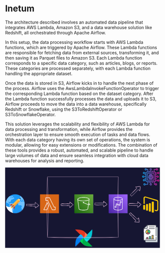 # Inetum

The architecture described involves an automated data pipeline that integrates AWS Lambda, Amazon S3, and a data warehouse solution like Redshift, all orchestrated through Apache Airflow.

In this setup, the data processing workflow starts with AWS Lambda functions, which are triggered by Apache Airflow. These Lambda functions are responsible for fetching data from external sources, transforming it, and then saving it as Parquet files to Amazon S3. Each Lambda function corresponds to a specific data category, such as articles, blogs, or reports. These categories are processed separately, with each Lambda function handling the appropriate dataset.

Once the data is stored in S3, Airflow kicks in to handle the next phase of the process. Airflow uses the AwsLambdaInvokeFunctionOperator to trigger the corresponding Lambda function based on the dataset category. After the Lambda function successfully processes the data and uploads it to S3, Airflow proceeds to move the data into a data warehouse, specifically Redshift or Snowflake, using the S3ToRedshiftOperator or S3ToSnowflakeOperator.

This solution leverages the scalability and flexibility of AWS Lambda for data processing and transformation, while Airflow provides the orchestration layer to ensure smooth execution of tasks and data flows. With each data category having its own set of operations, the system is modular, allowing for easy extensions or modifications. The combination of these tools provides a robust, automated, and scalable pipeline to handle large volumes of data and ensure seamless integration with cloud data warehouses for analysis and reporting.


![Descripción de la imagen](https://github.com/Cr7SIU/Inetum/blob/main/Architecture.PNG)
